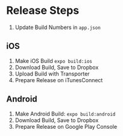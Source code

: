 # Release Steps

1. Update Build Numbers in `app.json`

## iOS

1. Make iOS Build `expo build:ios`
2. Download Build, Save to Dropbox
3. Upload Build with Transporter
4. Prepare Release on iTunesConnect

## Android 

1. Make Android Build: `expo build:android`
2. Download Build, Save to Dropbox
3. Prepare Release on Google Play Console

